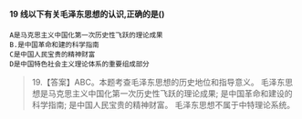 #### 19 线以下有关毛泽东思想的认识,正确的是()
    A是马克思主义中国化第一次历史性飞跃的理论成果
    B.是中国革命和建的科学指南
    C是中国人民宝贵的精神财富
    D是中国特色社会主义理论体系的重要组成部分
>   19.【答案】ABC。本题考查毛泽东思想的历史地位和指导意义。
毛泽东思想是马克思主义中国化第一次历史性飞跃的理论成果;
是中国革命和建设的科学指南;
是中国人民宝贵的精神财富。
毛泽东思想不属于中特理论系统。



















